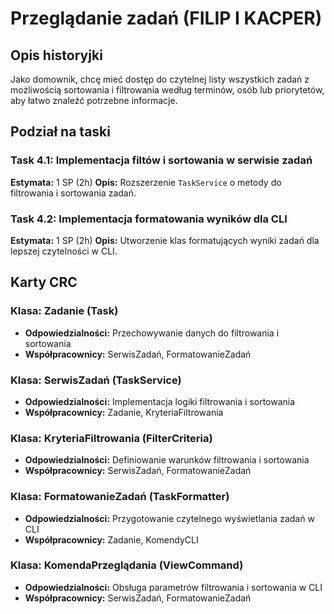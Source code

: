 # Przeglądanie zadań (FILIP I KACPER)

## Opis historyjki

Jako domownik, chcę mieć dostęp do czytelnej listy wszystkich zadań z możliwością sortowania i filtrowania według terminów, osób lub priorytetów, aby łatwo znaleźć potrzebne informacje.

## Podział na taski

### Task 4.1: Implementacja filtów i sortowania w serwisie zadań

**Estymata:** 1 SP (2h)
**Opis:** Rozszerzenie `TaskService` o metody do filtrowania i sortowania zadań.

### Task 4.2: Implementacja formatowania wyników dla CLI

**Estymata:** 1 SP (2h)
**Opis:** Utworzenie klas formatujących wyniki zadań dla lepszej czytelności w CLI.

## Karty CRC

### Klasa: Zadanie (Task)

- **Odpowiedzialności:** Przechowywanie danych do filtrowania i sortowania
- **Współpracownicy:** SerwisZadań, FormatowanieZadań

### Klasa: SerwisZadań (TaskService)

- **Odpowiedzialności:** Implementacja logiki filtrowania i sortowania
- **Współpracownicy:** Zadanie, KryteriaFiltrowania

### Klasa: KryteriaFiltrowania (FilterCriteria)

- **Odpowiedzialności:** Definiowanie warunków filtrowania i sortowania
- **Współpracownicy:** SerwisZadań, FormatowanieZadań

### Klasa: FormatowanieZadań (TaskFormatter)

- **Odpowiedzialności:** Przygotowanie czytelnego wyświetlania zadań w CLI
- **Współpracownicy:** Zadanie, KomendyCLI

### Klasa: KomendaPrzeglądania (ViewCommand)

- **Odpowiedzialności:** Obsługa parametrów filtrowania i sortowania w CLI
- **Współpracownicy:** SerwisZadań, FormatowanieZadań
